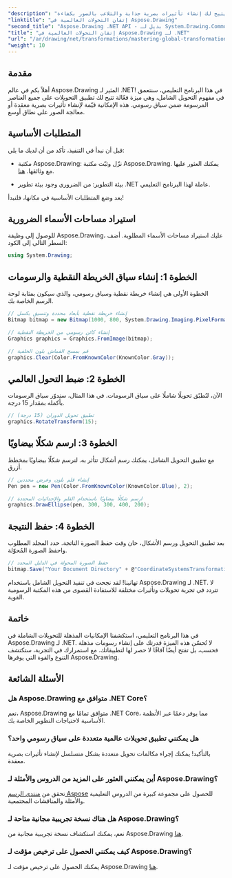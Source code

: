 ```yaml
---
"description": "تعرف على كيفية تطبيق التحويلات على جميع العناصر المرسومة ضمن سياق رسومي، مما يتيح لك إنشاء تأثيرات بصرية جذابة والتلاعب بالصور بكفاءة."
"linktitle": "إتقان التحولات العالمية في Aspose.Drawing"
"second_title": "Aspose.Drawing .NET API - بديل لـ System.Drawing.Common"
"title": "إتقان التحولات العالمية في Aspose.Drawing لـ .NET"
"url": "/ar/drawing/net/transformations/mastering-global-transformations/"
"weight": 10
---
```


## مقدمة

أهلاً بكم في عالم Aspose.Drawing المثير لـ .NET! في هذا البرنامج التعليمي، سنتعمق في مفهوم التحويل الشامل، وهي ميزة فعّالة تتيح لك تطبيق التحويلات على جميع العناصر المرسومة ضمن سياق رسومي. هذه الإمكانية قيّمة لإنشاء تأثيرات بصرية معقدة أو معالجة الصور على نطاق أوسع.

## المتطلبات الأساسية

قبل أن نبدأ في التنفيذ، تأكد من أن لديك ما يلي:

- مكتبة Aspose.Drawing: نزّل وثبّت مكتبة Aspose.Drawing. يمكنك العثور عليها مع وثائقها. [هنا](https://reference.aspose.com/drawing/net/).
  
- بيئة التطوير: من الضروري وجود بيئة تطوير .NET عاملة لهذا البرنامج التعليمي.

بعد وضع المتطلبات الأساسية في مكانها، فلنبدأ!

## استيراد مساحات الأسماء الضرورية

للوصول إلى وظيفة Aspose.Drawing، عليك استيراد مساحات الأسماء المطلوبة. أضف السطر التالي إلى الكود:

```csharp
using System.Drawing;
```

## الخطوة 1: إنشاء سياق الخريطة النقطية والرسومات

الخطوة الأولى هي إنشاء خريطة نقطية وسياق رسومي، والذي سيكون بمثابة لوحة الرسم الخاصة بك.

```csharp
// إنشاء خريطة نقطية بأبعاد محددة وتنسيق بكسل
Bitmap bitmap = new Bitmap(1000, 800, System.Drawing.Imaging.PixelFormat.Format32bppPArgb);

// إنشاء كائن رسومي من الخريطة النقطية
Graphics graphics = Graphics.FromImage(bitmap);

// قم بمسح القماش بلون الخلفية
graphics.Clear(Color.FromKnownColor(KnownColor.Gray));
```

## الخطوة 2: ضبط التحول العالمي

الآن، لنُطبّق تحويلًا شاملًا على سياق الرسومات. في هذا المثال، سندوّر سياق الرسومات بأكمله بمقدار 15 درجة.

```csharp
// تطبيق تحويل الدوران (15 درجة)
graphics.RotateTransform(15);
```

## الخطوة 3: ارسم شكلًا بيضاويًا

مع تطبيق التحويل الشامل، يمكنك رسم أشكال تتأثر به. لنرسم شكلًا بيضاويًا بمخطط أزرق.

```csharp
// إنشاء قلم بلون وعرض محددين
Pen pen = new Pen(Color.FromKnownColor(KnownColor.Blue), 2);

// ارسم شكلًا بيضاويًا باستخدام القلم والإحداثيات المحددة
graphics.DrawEllipse(pen, 300, 300, 400, 200);
```

## الخطوة 4: حفظ النتيجة

بعد تطبيق التحويل ورسم الأشكال، حان وقت حفظ الصورة الناتجة. حدد المجلد المطلوب واحفظ الصورة المُحوّلة.

```csharp
// حفظ الصورة المحولة في الدليل المحدد
bitmap.Save("Your Document Directory" + @"CoordinateSystemsTransformations\GlobalTransformation_out.png");
```

تهانينا! لقد نجحت في تنفيذ التحويل الشامل باستخدام Aspose.Drawing لـ .NET. لا تتردد في تجربة تحويلات وتأثيرات مختلفة للاستفادة القصوى من هذه المكتبة الرسومية القوية.

## خاتمة

في هذا البرنامج التعليمي، استكشفنا الإمكانيات المذهلة للتحويلات الشاملة في Aspose.Drawing لـ .NET. لا تُحسّن هذه الميزة قدرتك على إنشاء رسومات مذهلة فحسب، بل تفتح أيضًا آفاقًا لا حصر لها لتطبيقاتك. مع استمرارك في التجربة، ستكتشف التنوع والقوة التي يوفرها Aspose.Drawing.

## الأسئلة الشائعة

### هل Aspose.Drawing متوافق مع .NET Core؟

نعم، Aspose.Drawing متوافق تمامًا مع .NET Core، مما يوفر دعمًا عبر الأنظمة الأساسية لاحتياجات التطوير الخاصة بك.

### هل يمكنني تطبيق تحويلات عالمية متعددة على سياق رسومي واحد؟

بالتأكيد! يمكنك إجراء مكالمات تحويل متعددة بشكل متسلسل لإنشاء تأثيرات بصرية معقدة.

### أين يمكنني العثور على المزيد من الدروس والأمثلة لـ Aspose.Drawing؟

تحقق من [منتدى الرسم Aspose](https://forum.aspose.com/c/diagram/17) للحصول على مجموعة كبيرة من الدروس التعليمية والأمثلة والمناقشات المجتمعية.

### هل هناك نسخة تجريبية مجانية متاحة لـ Aspose.Drawing؟

نعم، يمكنك استكشاف نسخة تجريبية مجانية من Aspose.Drawing [هنا](https://releases.aspose.com/).

### كيف يمكنني الحصول على ترخيص مؤقت لـ Aspose.Drawing؟

يمكنك الحصول على ترخيص مؤقت لـ Aspose.Drawing [هنا](https://purchase.conholdate.com/temporary-license/).